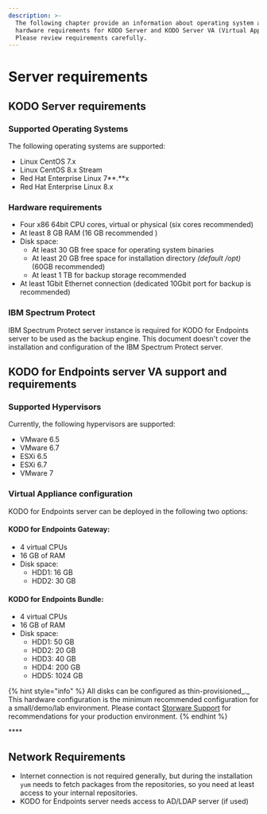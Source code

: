 ```yaml
---
description: >-
  The following chapter provide an information about operating system and
  hardware requirements for KODO Server and KODO Server VA (Virtual Appliance).
  Please review requirements carefully.
---
```


# Server requirements

## KODO Server requirements

### **Supported Operating Systems**

The following operating systems are supported:

* Linux CentOS 7.x
* Linux CentOS 8.x Stream
* Red Hat Enterprise Linux 7**.**x
* Red Hat Enterprise Linux 8.x

### **Hardware requirements**

* Four x86 64bit CPU cores, virtual or physical \(six cores recommended\)
* At least 8 GB RAM \(16 GB recommended \)
* Disk space:
  * At least 30 GB  free space for operating system binaries
  * At least 20 GB free space for installation directory _\(default /opt\)_ \(60GB recommended\)
  * At least 1 TB for backup storage recommended
* At least 1Gbit Ethernet connection \(dedicated 10Gbit port for backup is recommended\)

### IBM Spectrum Protect

IBM Spectrum Protect server instance is required for KODO for Endpoints server to be used as the backup engine. This document doesn't cover the installation and configuration of the IBM Spectrum Protect server.

## KODO for Endpoints server VA support and requirements

### **Supported Hypervisors**

Currently, the following hypervisors are supported:

* VMware 6.5
* VMware 6.7
* ESXi 6.5
* ESXi 6.7
* VMware 7

### **Virtual Appliance configuration**

KODO for Endpoints server can be deployed in the following two options:  

#### KODO for Endpoints Gateway:

* 4 virtual CPUs
* 16 GB of RAM
* Disk space:
  * HDD1: 16 GB
  * HDD2: 30 GB     

#### KODO for Endpoints Bundle:

* 4 virtual CPUs
* 16 GB of RAM
* Disk space:
  * HDD1: 50 GB
  * HDD2: 20 GB
  * HDD3: 40 GB
  * HDD4: 200 GB
  * HDD5: 1024 GB 

{% hint style="info" %}
All disks can be configured as thin-provisioned_._ This hardware configuration is the minimum recommended configuration for a small/demo/lab environment. Please contact [Storware Support](mailto:support@storware.eu) for recommendations for your production environment.
{% endhint %}

\*\*\*\*

## Network Requirements

* Internet connection is not required generally, but during the installation `yum` needs to fetch packages from the repositories, so you need at least access to your internal repositories.
* KODO for Endpoints server needs access to AD/LDAP server \(if used\)







